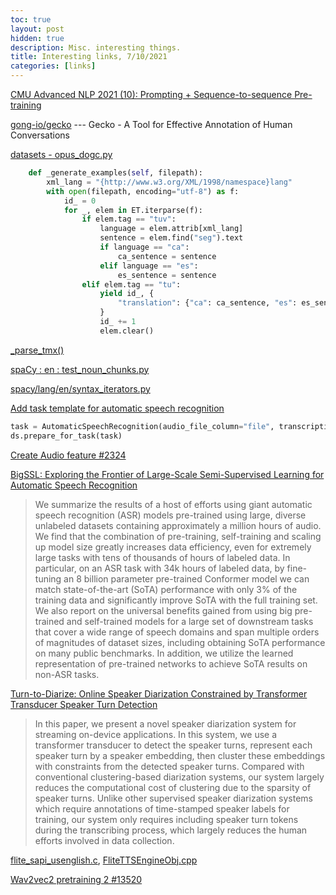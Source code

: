 ```yaml
---
toc: true
layout: post
hidden: true
description: Misc. interesting things.
title: Interesting links, 7/10/2021
categories: [links]
---
```


[CMU Advanced NLP 2021 (10): Prompting + Sequence-to-sequence Pre-training](https://www.youtube.com/watch?v=TE6urdkTR4I)

[gong-io/gecko](https://github.com/gong-io/gecko) --- Gecko - A Tool for Effective Annotation of Human Conversations

[datasets - opus_dogc.py](https://github.com/huggingface/datasets/blob/3db67f5ff6cbf807b129d2b4d1107af27623b608/datasets/opus_dogc/opus_dogc.py)

```python
    def _generate_examples(self, filepath):
        xml_lang = "{http://www.w3.org/XML/1998/namespace}lang"
        with open(filepath, encoding="utf-8") as f:
            id_ = 0
            for _, elem in ET.iterparse(f):
                if elem.tag == "tuv":
                    language = elem.attrib[xml_lang]
                    sentence = elem.find("seg").text
                    if language == "ca":
                        ca_sentence = sentence
                    elif language == "es":
                        es_sentence = sentence
                elif elem.tag == "tu":
                    yield id_, {
                        "translation": {"ca": ca_sentence, "es": es_sentence},
                    }
                    id_ += 1
                    elem.clear()
```

[_parse_tmx()](https://github.com/huggingface/datasets/blob/ed8b06750224a534de5773590b0a491318f3ae6a/datasets/wmt16/wmt_utils.py#L926)

[spaCy : en : test_noun_chunks.py](https://github.com/explosion/spaCy/blob/master/spacy/tests/lang/en/test_noun_chunks.py)

[spacy/lang/en/syntax_iterators.py](https://github.com/explosion/spaCy/blob/master/spacy/lang/en/syntax_iterators.py)

[Add task template for automatic speech recognition](https://github.com/huggingface/datasets/pull/2533)

```python
task = AutomaticSpeechRecognition(audio_file_column="file", transcription_column="text")
ds.prepare_for_task(task)
```

[Create Audio feature #2324](https://github.com/huggingface/datasets/pull/2324)

[BigSSL: Exploring the Frontier of Large-Scale Semi-Supervised Learning for Automatic Speech Recognition](https://arxiv.org/abs/2109.13226)

> We summarize the results of a host of efforts using giant automatic speech recognition (ASR) models pre-trained using large, diverse unlabeled datasets containing approximately a million hours of audio. We find that the combination of pre-training, self-training and scaling up model size greatly increases data efficiency, even for extremely large tasks with tens of thousands of hours of labeled data. In particular, on an ASR task with 34k hours of labeled data, by fine-tuning an 8 billion parameter pre-trained Conformer model we can match state-of-the-art (SoTA) performance with only 3% of the training data and significantly improve SoTA with the full training set. We also report on the universal benefits gained from using big pre-trained and self-trained models for a large set of downstream tasks that cover a wide range of speech domains and span multiple orders of magnitudes of dataset sizes, including obtaining SoTA performance on many public benchmarks. In addition, we utilize the learned representation of pre-trained networks to achieve SoTA results on non-ASR tasks.

[Turn-to-Diarize: Online Speaker Diarization Constrained by Transformer Transducer Speaker Turn Detection](https://arxiv.org/abs/2109.11641)

> In this paper, we present a novel speaker diarization system for streaming on-device applications. In this system, we use a transformer transducer to detect the speaker turns, represent each speaker turn by a speaker embedding, then cluster these embeddings with constraints from the detected speaker turns. Compared with conventional clustering-based diarization systems, our system largely reduces the computational cost of clustering due to the sparsity of speaker turns. Unlike other supervised speaker diarization systems which require annotations of time-stamped speaker labels for training, our system only requires including speaker turn tokens during the transcribing process, which largely reduces the human efforts involved in data collection.

[flite_sapi_usenglish.c](https://github.com/festvox/flite/blob/master/sapi/FliteTTSEngineObj/flite_sapi_usenglish.c),
[FliteTTSEngineObj.cpp](https://github.com/festvox/flite/blob/master/sapi/FliteTTSEngineObj/FliteTTSEngineObj.cpp)

[Wav2vec2 pretraining 2 #13520](https://github.com/huggingface/transformers/pull/13520)

